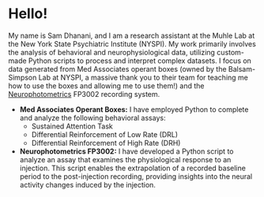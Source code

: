 # Hello!

My name is Sam Dhanani, and I am a research assistant at the Muhle Lab at the New York State Psychiatric Institute (NYSPI). My work primarily involves the analysis of behavioral and neurophysiological data, utilizing custom-made Python scripts to process and interpret complex datasets. I focus on data generated from Med Associates operant boxes (owned by the Balsam-Simpson Lab at NYSPI, a massive thank you to their team for teaching me how to use the boxes and allowing me to use them!) and the [Neurophotometrics](https://neurophotometrics.com/) FP3002 recording system.
- **Med Associates Operant Boxes:** I have employed Python to complete and analyze the following behavioral assays:
  - Sustained Attention Task
  - Differential Reinforcement of Low Rate (DRL)
  - Differential Reinforcement of High Rate (DRH)
- **Neurophotometrics FP3002:** I have developed a Python script to analyze an assay that examines the physiological response to an injection. This script enables the extrapolation of a recorded baseline period to the post-injection recording, providing insights into the neural activity changes induced by the injection.



<!---
samfdhanani/samfdhanani is a ✨ special ✨ repository because its `README.md` (this file) appears on your GitHub profile.
You can click the Preview link to take a look at your changes.
--->
